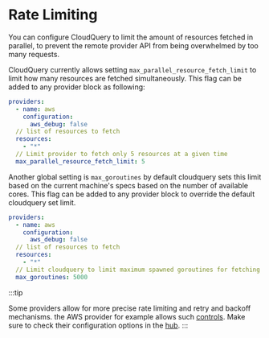 # Rate Limiting

You can configure CloudQuery to limit the amount of resources fetched in parallel, to prevent the remote provider API from being overwhelmed by too many requests.

CloudQuery currently allows setting `max_parallel_resource_fetch_limit` to limit how many resources are fetched simultaneously. This flag can be added to any
provider block as following:

```yml
providers:
  - name: aws
    configuration:
      aws_debug: false
  // list of resources to fetch
  resources:
    - "*"
  // Limit provider to fetch only 5 resources at a given time
  max_parallel_resource_fetch_limit: 5
```

Another global setting is `max_goroutines` by default cloudquery sets this limit based on the current machine's specs based on the number of available cores. This flag can be added to any provider block to override the default cloudquery set limit.

```yml
providers:
  - name: aws
    configuration:
      aws_debug: false
  // list of resources to fetch
  resources:
    - "*"
  // Limit cloudquery to limit maximum spawned goroutines for fetching to 5000.
  max_goroutines: 5000

```

:::tip

Some providers allow for more precise rate limiting and retry and backoff mechanisms. the AWS provider for example allows such [controls](https://hub.cloudquery.io/providers/cloudquery/aws/latest). Make sure to check
their configuration options in the [hub](https://hub.cloudquery.io/providers).
:::
